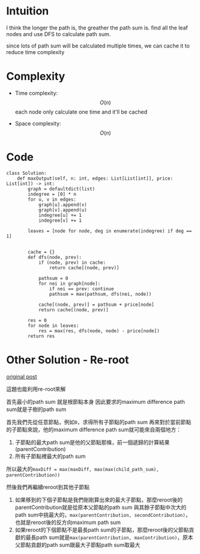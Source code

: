 # Intuition
I think the longer the path is, the greather the path sum is.
find all the leaf nodes and use DFS to calculate path sum.

since lots of path sum will be calculated multiple times, we can cache it to reduce time complexity

# Complexity
- Time complexity:
$$O(n)$$
each node only calculate one time and it'll be cached

- Space complexity:
$$O(n)$$

# Code
```
class Solution:
    def maxOutput(self, n: int, edges: List[List[int]], price: List[int]) -> int:
        graph = defaultdict(list)
        indegree = [0] * n
        for u, v in edges:
            graph[u].append(v)
            graph[v].append(u)
            indegree[u] += 1
            indegree[v] += 1

        leaves = [node for node, deg in enumerate(indegree) if deg == 1]

        
        cache = {}
        def dfs(node, prev):
            if (node, prev) in cache:
                return cache[(node, prev)]

            pathsum = 0
            for nei in graph[node]:
                if nei == prev: continue
                pathsum = max(pathsum, dfs(nei, node))

            cache[(node, prev)] = pathsum + price[node]
            return cache[(node, prev)]
        
        res = 0
        for node in leaves:
            res = max(res, dfs(node, node) - price[node])
        return res
```

# Other Solution - Re-root

[original post](https://leetcode.com/problems/difference-between-maximum-and-minimum-price-sum/solutions/3052596/re-rooting/)

這題也能利用re-root來解

首先最小的path sum 就是根節點本身
因此要求的maximum difference path sum就是子樹的path sum

首先我們先從任意節點，例如`0`，求得所有子節點的path sum
再來對於當前節點的子節點來說，他的maximum difference path sum就可能來自兩個地方：

1. 子節點的最大path sum是他的父節點那條，前一個遞歸的計算結果(parentContribution)
2. 所有子節點裡最大的path sum

所以最大的`maxDiff = max(maxDiff, max(max(child_path_sum), parentContribution))`

然後我們再繼續reroot到其他子節點
1. 如果移到的下個子節點是我們剛剛算出來的最大子節點，那麼reroot後的parentContribution就是從原本父節點的path sum 與其餘子節點中次大的path sum中挑最大的，`max(parentContribution, secondContribution)`，也就是reroot後的反方向maximum path sum
2. 如果reroot的下個節點不是最長path sum的子節點，那麼reroot後的父節點貢獻的最長path sum就是`max(parentContribution, maxContribution)`，原本父節點貢獻的path sum跟最大子節點path sum取最大

